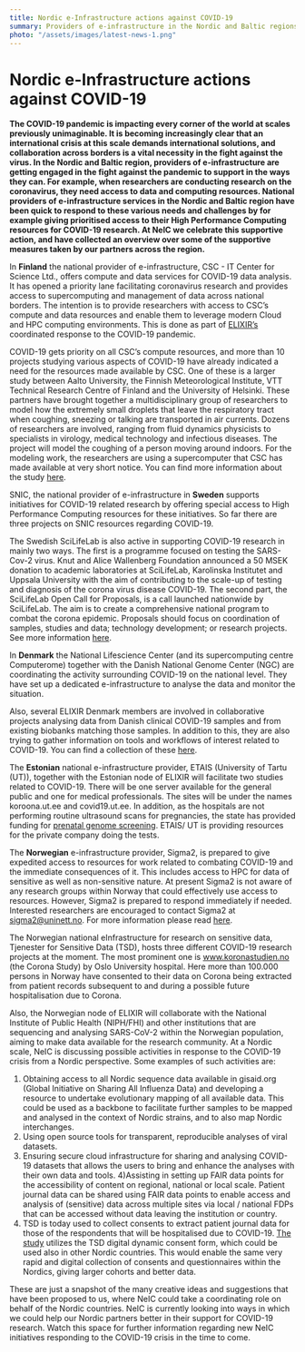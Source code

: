 ```yaml
---
title: Nordic e-Infrastructure actions against COVID-19
summary: Providers of e-infrastructure in the Nordic and Baltic regions are getting engaged in the fight against the pandemic to support in the ways they can. We have collected an overview over some of the supportive measures taken by our partners across the region. 
photo: "/assets/images/latest-news-1.png"
---
```


Nordic e-Infrastructure actions against COVID-19
===============================

**The COVID-19 pandemic is impacting every corner of the world at scales previously unimaginable. It is becoming increasingly clear that an international crisis at this scale demands international solutions, and collaboration across borders is a vital necessity in the fight against the virus. In the Nordic and Baltic region, providers of e-infrastructure are getting engaged in the fight against the pandemic to support in the ways they can. For example, when researchers are conducting research on the coronavirus, they need access to data and computing resources. National providers of e-infrastructure services in the Nordic and Baltic region have been quick to respond to these various needs and challenges by for example giving prioritised access to their High Performance Computing resources for COVID-19 research. At NeIC we celebrate this supportive action, and have collected an overview over some of the supportive measures taken by our partners across the region.** 

In **Finland** the national provider of e-infrastructure, CSC - IT Center for Science Ltd., offers compute and data services for COVID-19 data analysis. It has opened a priority lane facilitating coronavirus research and provides access to supercomputing and management of data across national borders. The intention is to provide researchers with access to CSC’s compute and data resources and enable them to leverage modern Cloud and HPC computing environments. This is done as part of [ELIXIR’s](https://elixir-europe.org/) coordinated response to the COVID-19 pandemic. 

COVID-19 gets priority on all CSC’s compute resources, and more than 10 projects studying various aspects of COVID-19 have already indicated a need for the resources made available by CSC. One of these is a larger study between Aalto University, the Finnish Meteorological Institute, VTT Technical Research Centre of Finland and the University of Helsinki. These partners have brought together a multidisciplinary group of researchers to model how the extremely small droplets that leave the respiratory tract when coughing, sneezing or talking are transported in air currents. Dozens of researchers are involved, ranging from fluid dynamics physicists to specialists in virology, medical technology and infectious diseases. The project will model the coughing of a person moving around indoors. For the modeling work, the researchers are using a supercomputer that CSC has made available at very short notice. You can find more information about the study [here](https://www.news-medical.net/news/20200325/Finnish-researchers-come-together-to-study-airborne-transmission-of-coronavirus.aspx). 

SNIC, the national provider of e-infrastructure in **Sweden** supports initiatives for COVID-19 related research by offering special access to High Performance Computing resources for these initiatives. So far there are three projects on SNIC resources regarding COVID-19. 

The Swedish SciLifeLab is also active in supporting COVID-19 research in mainly two ways. The first is a programme focused on testing the SARS-Cov-2 virus. Knut and Alice Wallenberg Foundation announced a 50 MSEK donation to academic laboratories at SciLifeLab, Karolinska Institutet and Uppsala University with the aim of contributing to the scale-up of testing and diagnosis of the corona virus disease COVID-19.  The second part, the SciLifeLab Open Call for Proposals, is a call launched nationwide by SciLifeLab. The aim is to create a comprehensive national program to combat the corona epidemic. Proposals should focus on coordination of samples, studies and data; technology development; or research projects. See more information [here](https://www.scilifelab.se/covid-19). 

In **Denmark** the National Lifescience Center (and its supercomputing centre Computerome) together with the Danish National Genome Center (NGC) are coordinating the activity surrounding COVID-19 on the national level. They have set up a dedicated e-infrastructure to analyse the data and monitor the situation. 

Also, several ELIXIR Denmark members are involved in collaborative projects analysing data from Danish clinical COVID-19 samples and from existing biobanks matching those samples. In addition to this, they are also trying to gather information on tools and workflows of interest related to COVID-19. You can find a collection of these [here](https://bio.tools/t?domain=covid-19). 

The **Estonian** national e-infrastructure provider, ETAIS (University of Tartu (UT)), together with the Estonian node of ELIXIR will facilitate two studies related to COVID-19. There will be one server available for the general public and one for medical professionals. The sites will be under the names koroona.ut.ee and covid19.ut.ee. In addition, as the hospitals are not performing routine ultrasound scans for pregnancies, the state has provided funding for [prenatal genome screening](http://niptify.ccht.ee/en/). ETAIS/ UT is providing resources for the private company doing the tests.

The **Norwegian** e-infrastructure provider, Sigma2, is prepared to give expedited access to resources for work related to combating COVID-19 and the immediate consequences of it. This includes access to HPC for data of sensitive as well as non-sensitive nature. At present Sigma2 is not aware of any research groups within Norway that could effectively use access to resources. However, Sigma2 is prepared to respond immediately if needed. Interested researchers are encouraged to contact Sigma2 at sigma2@uninett.no. For more information please read [here](https://www.sigma2.no/use-national-e-infrastructure-fight-covid-19).

The Norwegian national eInfrastructure for research on sensitive data, Tjenester for Sensitive Data (TSD), hosts three different COVID-19 research projects at the moment. The most prominent one is www.koronastudien.no (the Corona Study) by Oslo University hospital. Here more than 100.000 persons in Norway have consented to their data on Corona being extracted from patient records subsequent to and during a possible future hospitalisation due to Corona. 

Also, the Norwegian node of ELIXIR will collaborate with the National Institute of Public Health (NIPH/FHI) and other institutions that are sequencing and analysing SARS-CoV-2 within the Norwegian population, aiming to make data available for the research community.
At a Nordic scale, NeIC is discussing possible activities in response to the COVID-19 crisis from a Nordic perspective. Some examples of such activities are:

1) Obtaining access to all Nordic sequence data available in gisaid.org (Global Initiative on Sharing All Influenza Data) and developing a resource to undertake evolutionary mapping of all available data. This could be used as a backbone to facilitate further samples to be mapped and analysed in the context of Nordic strains, and to also map Nordic interchanges. 
2) Using open source tools for transparent, reproducible analyses of viral datasets.
3) Ensuring secure cloud infrastructure for sharing and analysing COVID-19 datasets that allows the users to bring and enhance the analyses with their own data and tools. 
4)Assisting in setting up FAIR data points for the accessibility of content on regional, national or local scale. Patient journal data can be shared using FAIR data points to enable access and analysis of (sensitive) data across multiple sites via local / national FDPs that can be accessed without data leaving the institution or country. 
5) TSD is today used to collect consents to extract patient journal data for those of the respondents that will be hospitalised due to COVID-19. [The study](https://oslo-universitetssykehus.no/kliniske-studier/risiko-for-a-bli-smittet-av-koronavirus-i-norge) utilizes the TSD digital dynamic consent form, which could be used also in other Nordic countries. This would enable the same very rapid and digital collection of consents and questionnaires within the Nordics, giving larger cohorts and better data. 

These are just a snapshot of the many creative ideas and suggestions that have been proposed to us, where NeIC could take a coordinating role on behalf of the Nordic countries. NeIC is currently looking into ways in which we could help our Nordic partners better in their support for COVID-19 research. Watch this space for further information regarding new NeIC initiatives responding to the COVID-19 crisis in the time to come. 


